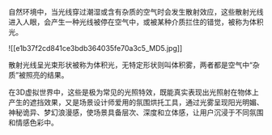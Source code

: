 自然环境中，当光线穿过潮湿或含有杂质的空气时会发生散射效应，这些散射光线进入人眼，会产生一种光线被停在空气中，或被某种介质拦住的错觉，被称为体积光。

![[e1b37f2cd841ce3bdb364035fe70a3c5_MD5.jpg]]

散射光线呈光束形状被称为体积光，无特定形状则叫体积雾，两者都是空气中“杂质”被照亮的结果。

在3D虚拟世界中，这些是极为常见的光照特效，既能真实表现出光照射在物体上产生的遮挡效果，又是场景设计师爱用的氛围烘托工具，通过光雾呈现阳光明媚、神秘诡异、梦幻浪漫感，使场景具备层次、深度和立体感，让用户沉浸于不同氛围和情感色彩中。